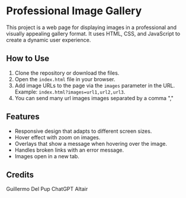 # Professional Image Gallery

This project is a web page for displaying images in a professional and visually appealing gallery format. It uses HTML, CSS, and JavaScript to create a dynamic user experience.

## How to Use

1. Clone the repository or download the files.
2. Open the `index.html` file in your browser.
3. Add image URLs to the page via the `images` parameter in the URL. Example: `index.html?images=url1,url2,url3`.
4. You can send many url images images separated by a comma "," 

## Features

- Responsive design that adapts to different screen sizes.
- Hover effect with zoom on images.
- Overlays that show a message when hovering over the image.
- Handles broken links with an error message.
- Images open in a new tab.

## Credits
Guillermo Del Pup
ChatGPT
Altair


